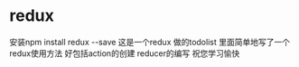 # redux
安装npm install redux --save
这是一个redux 做的todolist
里面简单地写了一个redux使用方法
好包括action的创建
reducer的编写
祝您学习愉快

